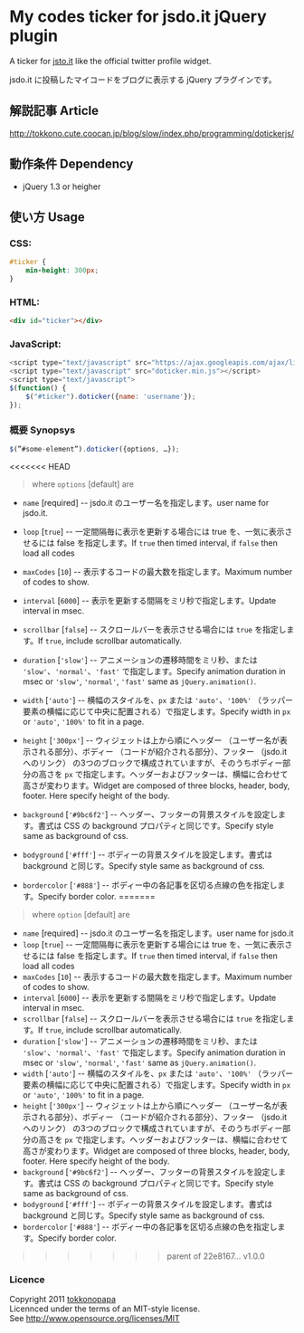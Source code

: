 # My codes ticker for jsdo.it jQuery plugin
A ticker for [jsto.it](http://jsdo.it/) like the official twitter profile widget.

jsdo.it に投稿したマイコードをブログに表示する jQuery プラグインです。

## 解説記事 Article
http://tokkono.cute.coocan.jp/blog/slow/index.php/programming/dotickerjs/

## 動作条件 Dependency
* jQuery 1.3 or heigher

## 使い方 Usage

### CSS:
``` css
#ticker {
	min-height: 300px;
}
```

### HTML:
``` html
<div id="ticker"></div>
```

### JavaScript:
``` javascript
<script type="text/javascript" src="https://ajax.googleapis.com/ajax/libs/jquery/1.6.4/jquery.min.js"></script>
<script type="text/javascript" src="doticker.min.js"></script>
<script type="text/javascript">
$(function() {
	$("#ticker").doticker({name: 'username'});
});
```

### 概要 Synopsys
``` javascript
$(”#some-element”).doticker({options, …});
```
<<<<<<< HEAD
> where `options` [default] are

* `name` [required] -- 
jsdo.it のユーザー名を指定します。user name for jsdo.it.

* `loop` [`true`] -- 
一定間隔毎に表示を更新する場合には true を、一気に表示させるには false を指定します。If `true` then timed interval, if `false` then load all codes

* `maxCodes` [`10`] -- 
表示するコードの最大数を指定します。Maximum number of codes to show.

* `interval` [`6000`] -- 
表示を更新する間隔をミリ秒で指定します。Update interval in msec.

* `scrollbar` [`false`] -- 
スクロールバーを表示させる場合には `true` を指定します。If `true`, include scrollbar automatically.

* `duration` [`'slow'`] -- 
アニメーションの遷移時間をミリ秒、または `'slow'`、`'normal'`、`'fast'` で指定します。Specify animation duration in msec or `'slow'`, `'normal'`, `'fast'` same as `jQuery.animation()`.

* `width` [`'auto'`] -- 
横幅のスタイルを、`px` または `'auto'`、`'100%'` （ラッパー要素の横幅に応じて中央に配置される）で指定します。Specify width in `px` or `'auto'`, `'100%'` to fit in a page.

* `height` [`'300px'`] -- 
ウィジェットは上から順にヘッダー （ユーザー名が表示される部分）、ボディー （コードが紹介される部分）、フッター （jsdo.it へのリンク） の3つのブロックで構成されていますが、そのうちボディー部分の高さを `px` で指定します。ヘッダーおよびフッターは、横幅に合わせて高さが変わります。Widget are composed of three blocks, header, body, footer. Here specify height of the body.

* `background` [`'#9bc6f2'`] -- 
ヘッダー、フッターの背景スタイルを設定します。書式は CSS の background プロパティと同じです。Specify style same as background of css.

* `bodyground` [`'#fff'`] -- 
ボディーの背景スタイルを設定します。書式は background と同じす。Specify style same as background of css.

* `bordercolor` [`'#888'`] -- 
ボディー中の各記事を区切る点線の色を指定します。Specify border color.
=======
> where `option` [default] are
* `name` [required] -- jsdo.it のユーザー名を指定します。user name for jsdo.it
* `loop` [`true`] -- 一定間隔毎に表示を更新する場合には true を、一気に表示させるには false を指定します。If `true` then timed interval, if `false` then load all codes
* `maxCodes` [`10`] -- 表示するコードの最大数を指定します。Maximum number of codes to show.
* `interval` [`6000`] -- 表示を更新する間隔をミリ秒で指定します。Update interval in msec.
* `scrollbar` [`false`] -- スクロールバーを表示させる場合には `true` を指定します。If `true`, include scrollbar automatically.
* `duration` [`'slow'`] -- アニメーションの遷移時間をミリ秒、または `'slow'`、`'normal'`、`'fast'` で指定します。Specify animation duration in msec or `'slow'`, `'normal'`, `'fast'` same as `jQuery.animation()`.
* `width` [`'auto'`] -- 横幅のスタイルを、`px` または `'auto'`、`'100%'` （ラッパー要素の横幅に応じて中央に配置される）で指定します。Specify width in `px` or `'auto'`, `'100%'` to fit in a page.
* `height` [`'300px'`] -- ウィジェットは上から順にヘッダー （ユーザー名が表示される部分）、ボディー （コードが紹介される部分）、フッター （jsdo.it へのリンク） の3つのブロックで構成されていますが、そのうちボディー部分の高さを `px` で指定します。ヘッダーおよびフッターは、横幅に合わせて高さが変わります。Widget are composed of three blocks, header, body, footer. Here specify height of the body.
* `background` [`'#9bc6f2'`] -- ヘッダー、フッターの背景スタイルを設定します。書式は CSS の background プロパティと同じです。Specify style same as background of css.
* `bodyground` [`'#fff'`] -- ボディーの背景スタイルを設定します。書式は background と同じす。Specify style same as background of css.
* `bordercolor` [`'#888'`] -- ボディー中の各記事を区切る点線の色を指定します。Specify border color.
>>>>>>> parent of 22e8167... v1.0.0

### Licence
Copyright 2011 [tokkonopapa](http://tokkono.cute.coocan.jp/blog/slow/)  
Licennced under the terms of an MIT-style license.  
See http://www.opensource.org/licenses/MIT